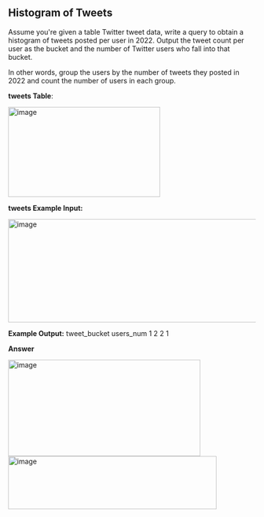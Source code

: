 ## Histogram of Tweets
Assume you're given a table Twitter tweet data, write a query to obtain a histogram of tweets posted per user in 2022. Output the tweet count per user as the bucket and the number of Twitter users who fall into that bucket.

In other words, group the users by the number of tweets they posted in 2022 and count the number of users in each group.

**tweets Table**:

<img width="309" height="183" alt="image" src="https://github.com/user-attachments/assets/7ecd4173-6104-4270-bd65-6790eb72188e" />


**tweets Example Input:**

<img width="718" height="210" alt="image" src="https://github.com/user-attachments/assets/90abc6f7-21bc-4492-852b-0e3c07d1f852" />

**Example Output:**
tweet_bucket	users_num
1	2
2	1

**Answer**

<img width="391" height="196" alt="image" src="https://github.com/user-attachments/assets/8901ee7d-b981-41fb-83c5-2a102132288c" />


<img width="424" height="108" alt="image" src="https://github.com/user-attachments/assets/97180835-b8ee-434e-9a96-83e8f03ddfa7" />


